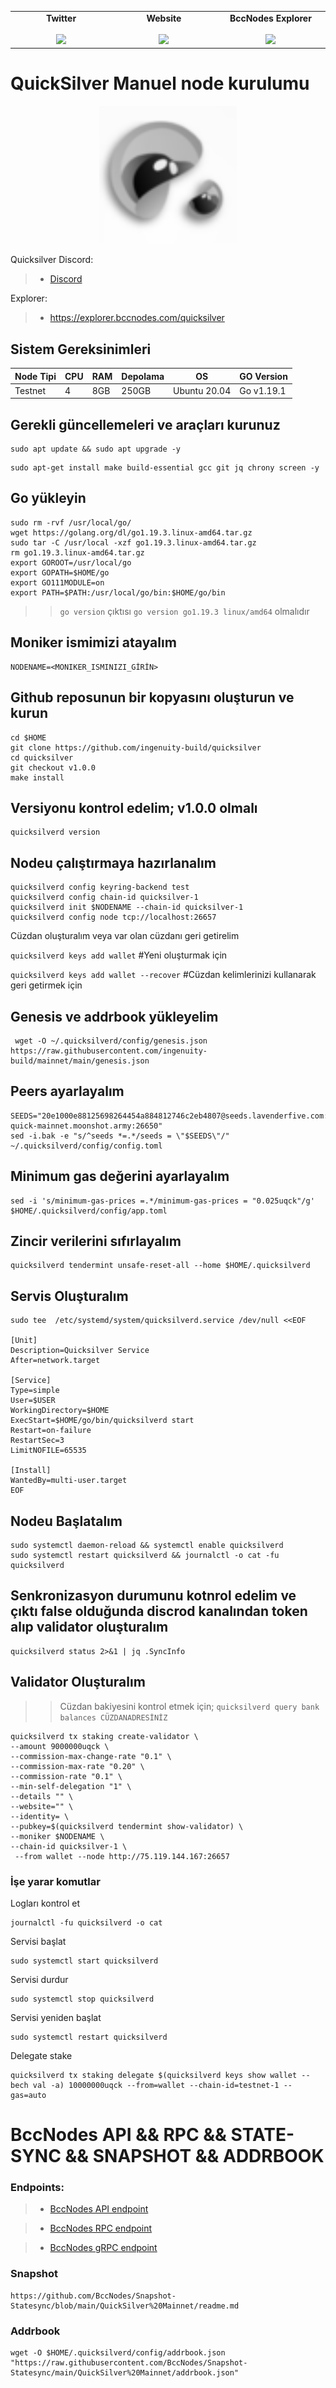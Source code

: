 <table width="900px" align="center">
    <tbody>
        <tr valign="top">
            <td width="300px" align="center">
            <span><strong>Twitter</strong></span><br><br />
            <a href="https://twitter.com/bccnodes" target="_blank" rel="noopener noreferrer">
            <img height="70px" src="https://github.com/berkcaNode/berkcaNode/blob/main/twitter.png">
            </td>
            <td width="300px" align="center">
            <span><strong>Website</strong></span><br><br />
            <a href="https://bccnodes.com/" target="_blank" rel="noopener noreferrer">
            <img height="70px" src="https://github.com/berkcaNode/berkcaNode/blob/main/web.png">
            </td>
            <td width="300px" align="center">
            <span><strong>BccNodes Explorer</strong></span><br><br />
            <a href="https://explorer.bccnodes.com/" target="_blank" rel="noopener noreferrer">
            <img height="70px" src="https://github.com/berkcaNode/berkcaNode/blob/main/exp%20(1).png">
            </td>
        </tr>
    </tbody>
</table>

# QuickSilver Manuel node kurulumu

<p align="center">
  <img height="220" height="auto" src="quicksilver.png">
</p>

Quicksilver Discord:
>- [Discord](https://discord.gg/FPcUhJ3x)

Explorer:
>- https://explorer.bccnodes.com/quicksilver

## Sistem Gereksinimleri

| Node Tipi | CPU |  RAM  | Depolama  |     OS       | GO Version|
|-----------|-----|-------|-----------|--------------|-----------|
| Testnet   |  4  | 8GB   |   250GB   | Ubuntu 20.04 | Go v1.19.1|

## Gerekli güncellemeleri ve araçları kurunuz
```
sudo apt update && sudo apt upgrade -y
```
```
sudo apt-get install make build-essential gcc git jq chrony screen -y
```
## Go yükleyin
```
sudo rm -rvf /usr/local/go/
wget https://golang.org/dl/go1.19.3.linux-amd64.tar.gz
sudo tar -C /usr/local -xzf go1.19.3.linux-amd64.tar.gz
rm go1.19.3.linux-amd64.tar.gz
export GOROOT=/usr/local/go
export GOPATH=$HOME/go
export GO111MODULE=on
export PATH=$PATH:/usr/local/go/bin:$HOME/go/bin
```
>> `go version` çıktısı `go version go1.19.3 linux/amd64` olmalıdır

## Moniker ismimizi atayalım
```
NODENAME=<MONIKER_ISMINIZI_GİRİN>
```

## Github reposunun bir kopyasını oluşturun ve kurun
```
cd $HOME
git clone https://github.com/ingenuity-build/quicksilver
cd quicksilver
git checkout v1.0.0
make install
```

## Versiyonu kontrol edelim; v1.0.0 olmalı
```
quicksilverd version
```

## Nodeu çalıştırmaya hazırlanalım
```
quicksilverd config keyring-backend test
quicksilverd config chain-id quicksilver-1
quicksilverd init $NODENAME --chain-id quicksilver-1
quicksilverd config node tcp://localhost:26657
```


Cüzdan oluşturalım veya var olan cüzdanı geri getirelim

```quicksilverd keys add wallet```             #Yeni oluşturmak için

``` quicksilverd keys add wallet --recover ``` #Cüzdan kelimlerinizi kullanarak geri getirmek için



## Genesis ve addrbook yükleyelim
```
 wget -O ~/.quicksilverd/config/genesis.json https://raw.githubusercontent.com/ingenuity-build/mainnet/main/genesis.json
```

## Peers ayarlayalım
```
SEEDS="20e1000e88125698264454a884812746c2eb4807@seeds.lavenderfive.com:11156,babc3f3f7804933265ec9c40ad94f4da8e9e0017@seed.rhinostake.com:11156,00f51227c4d5d977ad7174f1c0cea89082016ba2@seed-quick-mainnet.moonshot.army:26650"
sed -i.bak -e "s/^seeds *=.*/seeds = \"$SEEDS\"/" ~/.quicksilverd/config/config.toml
```

## Minimum gas değerini ayarlayalım
```
sed -i 's/minimum-gas-prices =.*/minimum-gas-prices = "0.025uqck"/g' $HOME/.quicksilverd/config/app.toml
```


## Zincir verilerini sıfırlayalım
```
quicksilverd tendermint unsafe-reset-all --home $HOME/.quicksilverd
```


## Servis Oluşturalım
```
sudo tee  /etc/systemd/system/quicksilverd.service /dev/null <<EOF

[Unit]
Description=Quicksilver Service
After=network.target

[Service]
Type=simple
User=$USER
WorkingDirectory=$HOME
ExecStart=$HOME/go/bin/quicksilverd start
Restart=on-failure
RestartSec=3
LimitNOFILE=65535

[Install]
WantedBy=multi-user.target
EOF
```

## Nodeu Başlatalım
```
sudo systemctl daemon-reload && systemctl enable quicksilverd
sudo systemctl restart quicksilverd && journalctl -o cat -fu quicksilverd
```
## Senkronizasyon durumunu kotnrol edelim ve çıktı false olduğunda discrod kanalından token alıp validator oluşturalım
```
quicksilverd status 2>&1 | jq .SyncInfo
```

## Validator Oluşturalım
>> Cüzdan bakiyesini kontrol etmek için; `quicksilverd query bank balances CÜZDANADRESİNİZ`
```
quicksilverd tx staking create-validator \
--amount 9000000uqck \
--commission-max-change-rate "0.1" \
--commission-max-rate "0.20" \
--commission-rate "0.1" \
--min-self-delegation "1" \
--details "" \
--website="" \
--identity= \
--pubkey=$(quicksilverd tendermint show-validator) \
--moniker $NODENAME \
--chain-id quicksilver-1 \
 --from wallet --node http://75.119.144.167:26657
```

### İşe yarar komutlar
Logları kontrol et
```
journalctl -fu quicksilverd -o cat
```

Servisi başlat
```
sudo systemctl start quicksilverd
```

Servisi durdur
```
sudo systemctl stop quicksilverd
```

Servisi yeniden başlat
```
sudo systemctl restart quicksilverd
```
Delegate stake
```
quicksilverd tx staking delegate $(quicksilverd keys show wallet --bech val -a) 10000000uqck --from=wallet --chain-id=testnet-1 --gas=auto
```

# BccNodes API && RPC && STATE-SYNC && SNAPSHOT && ADDRBOOK 

### Endpoints:
>- [BccNodes API endpoint](https://quicksilver.api.bccnodes.com/)

>- [BccNodes RPC endpoint](https://quicksilver.rpc.bccnodes.com/)

>- [BccNodes gRPC endpoint](https://quicksilver.grpc.bccnodes.com:19090)

### Snapshot 

```
https://github.com/BccNodes/Snapshot-Statesync/blob/main/QuickSilver%20Mainnet/readme.md
```

### Addrbook
```
wget -O $HOME/.quicksilverd/config/addrbook.json "https://raw.githubusercontent.com/BccNodes/Snapshot-Statesync/main/QuickSilver%20Mainnet/addrbook.json"

```
